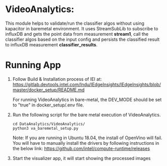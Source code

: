 # VideoAnalytics:

This module helps to validate/run the classifier algos without using kapacitor in baremetal environment.
It uses StreamSubLib to subscribe to influxDB and gets the point data from measurement **stream1**,
call the classifier algos based on the input config and persists the classified result to influxDB measurement **classifier_results**.

# Running App

1) Follow Build & Installation process of IEI at:
   https://gitlab.devtools.intel.com/Indu/IEdgeInsights/IEdgeInsights/blob/master/docker_setup/README.md

   For running VideoAnalytics in bare-metal, the DEV_MODE should be set to "true" in docker_setup/.env file.

2) Run the following script for the bare metal execution of VideoAnalytics.
   ```
   cd DataAnalytics/VideoAnalytics/
   python3 va_baremetal_setup.py
   ```

   Note: If you are running in Ubuntu 18.04, the install of OpenVino will fail. You will have to manually install the drivers by following instructions in the below link:
   https://github.com/intel/compute-runtime/releases

3) Start the visualizer app, it will start showing the processed images
